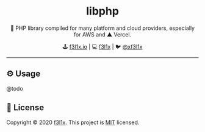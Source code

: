 <h1 align=center>libphp</h1>

<p align=center>
   🐘 PHP library compiled for many platform and cloud providers, especially for AWS and ▲ Vercel.
</p>

<p align=center>
🕹 <a href="https://f3l1x.io">f3l1x.io</a> | 💻 <a href="https://github.com/f3l1x">f3l1x</a> | 🐦 <a href="https://twitter.com/xf3l1x">@xf3l1x</a>
</p>

-----

## ⚙️ Usage

@todo

## 📝 License

Copyright © 2020 [f3l1x](https://github.com/f3l1x).
This project is [MIT](LICENSE) licensed.
